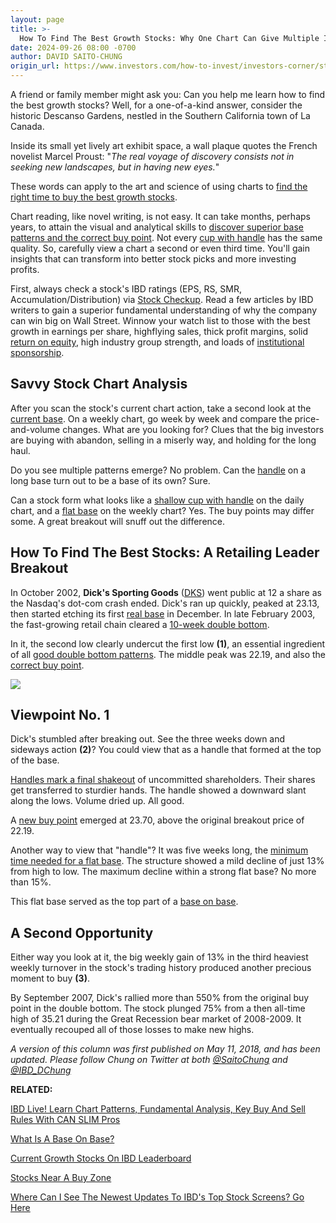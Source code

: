 ```yaml
---
layout: page
title: >-
  How To Find The Best Growth Stocks: Why One Chart Can Give Multiple Interpretations
date: 2024-09-26 08:00 -0700
author: DAVID SAITO-CHUNG
origin_url: https://www.investors.com/how-to-invest/investors-corner/stock-charts-best-growth-stocks-marcel-proust/
---
```


A friend or family member might ask you: Can you help me learn how to find the best growth stocks? Well, for a one-of-a-kind answer, consider the historic Descanso Gardens, nestled in the Southern California town of La Canada.

Inside its small yet lively art exhibit space, a wall plaque quotes the French novelist Marcel Proust: "_The real voyage of discovery consists not in seeking new landscapes, but in having new eyes._"

These words can apply to the art and science of using charts to [find the right time to buy the best growth stocks](https://www.investors.com/how-to-invest/investors-corner/chart-reading-basics-how-a-buy-point-marks-a-time-of-opportunity/).

Chart reading, like novel writing, is not easy. It can take months, perhaps years, to attain the visual and analytical skills to [discover superior base patterns and the correct buy point](https://www.investors.com/how-to-invest/investors-corner/chart-reading-basics-how-a-buy-point-marks-a-time-of-opportunity/). Not every [cup with handle](https://www.investors.com/how-to-invest/investors-corner/the-basics-how-to-analyze-a-stocks-cup-with-handle/) has the same quality. So, carefully view a chart a second or even third time. You'll gain insights that can transform into better stock picks and more investing profits.

First, always check a stock's IBD ratings (EPS, RS, SMR, Accumulation/Distribution) via [Stock Checkup](https://research.investors.com/stock-checkup/). Read a few articles by IBD writers to gain a superior fundamental understanding of why the company can win big on Wall Street. Winnow your watch list to those with the best growth in earnings per share, highflying sales, thick profit margins, solid [return on equity](https://www.investors.com/how-to-invest/investors-corner/how-to-analyze-growth-stocks-earnings-2019/), high industry group strength, and loads of [institutional sponsorship](https://www.investors.com/ibd-university/can-slim/institutional-sponsorship/).

## Savvy Stock Chart Analysis

After you scan the stock's current chart action, take a second look at the [current base](https://www.investors.com/how-to-invest/investors-corner/how-to-trade-stocks-base-stock-charts/). On a weekly chart, go week by week and compare the price-and-volume changes. What are you looking for? Clues that the big investors are buying with abandon, selling in a miserly way, and holding for the long haul.

Do you see multiple patterns emerge? No problem. Can the [handle](https://www.investors.com/how-to-invest/investors-corner/the-basics-spot-traits-of-proper-handles-on-cup-patterns/) on a long base turn out to be a base of its own? Sure.

Can a stock form what looks like a [shallow cup with handle](https://www.investors.com/how-to-invest/investors-corner/the-basics-how-to-analyze-a-stocks-cup-with-handle/) on the daily chart, and a [flat base](https://www.investors.com/how-to-invest/investors-corner/when-to-buy-the-basics-of-a-flat-base-a-super-growth-stock-pattern/) on the weekly chart? Yes. The buy points may differ some. A great breakout will snuff out the difference.

## How To Find The Best Stocks: A Retailing Leader Breakout

In October 2002, **Dick's Sporting Goods** ([DKS](https://research.investors.com/quote.aspx?symbol=DKS)) went public at 12 a share as the Nasdaq's dot-com crash ended. Dick's ran up quickly, peaked at 23.13, then started etching its first [real base](https://www.investors.com/how-to-invest/investors-corner/investor-basics-why-learning-base-patterns-gets-the-ball-rolling/) in December. In late February 2003, the fast-growing retail chain cleared a [10-week double bottom](https://www.investors.com/how-to-invest/investors-corner/what-is-double-bottom-base-biotech-stocks/).

In it, the second low clearly undercut the first low **(1)**, an essential ingredient of all [good double bottom patterns](https://www.investors.com/how-to-invest/investors-corner/what-is-double-bottom-base-biotech-stocks/). The middle peak was 22.19, and also the [correct buy point](https://www.investors.com/how-to-invest/investors-corner/chart-reading-basics-how-a-buy-point-marks-a-time-of-opportunity/).

![](https://www.investors.com/wp-content/uploads/2018/05/ICdks050918-300x161.jpg)

## Viewpoint No. 1

Dick's stumbled after breaking out. See the three weeks down and sideways action **(2)**? You could view that as a handle that formed at the top of the base.

[Handles mark a final shakeout](https://www.investors.com/how-to-invest/investors-corner/the-basics-spot-traits-of-proper-handles-on-cup-patterns/) of uncommitted shareholders. Their shares get transferred to sturdier hands. The handle showed a downward slant along the lows. Volume dried up. All good.

A [new buy point](https://www.investors.com/how-to-invest/investors-corner/chart-reading-basics-how-a-buy-point-marks-a-time-of-opportunity/) emerged at 23.70, above the original breakout price of 22.19.

Another way to view that "handle"? It was five weeks long, the [minimum time needed for a flat base](https://www.investors.com/how-to-invest/investors-corner/when-to-buy-the-basics-of-a-flat-base-a-super-growth-stock-pattern/). The structure showed a mild decline of just 13% from high to low. The maximum decline within a strong flat base? No more than 15%.

This flat base served as the top part of a [base on base](https://www.investors.com/how-to-invest/investors-corner/five-ways-to-spot-the-bullish-base-on-base-stock-pattern/).

## A Second Opportunity

Either way you look at it, the big weekly gain of 13% in the third heaviest weekly turnover in the stock's trading history produced another precious moment to buy **(3)**.

By September 2007, Dick's rallied more than 550% from the original buy point in the double bottom. The stock plunged 75% from a then all-time high of 35.21 during the Great Recession bear market of 2008-2009. It eventually recouped all of those losses to make new highs.

_A version of this column was first published on May 11, 2018, and has been updated. Please follow Chung on Twitter at both [@SaitoChung](https://twitter.com/SaitoChung) and [@IBD_DChung](https://twitter.com/IBD_DChung)_

**RELATED:**

[IBD Live! Learn Chart Patterns, Fundamental Analysis, Key Buy And Sell Rules With CAN SLIM Pros](https://shop.investors.com/offer/splashresponsive.aspx?id=IBD-Live)

[What Is A Base On Base?](https://www.investors.com/how-to-invest/investors-corner/five-ways-to-spot-the-bullish-base-on-base-stock-pattern/)

[Current Growth Stocks On IBD Leaderboard](https://www.investors.com/product/leaderboard/?artProdLink=Leaderboard)

[Stocks Near A Buy Zone](https://www.investors.com/category/stock-lists/stocks-near-a-buy-zone/)

[Where Can I See The Newest Updates To IBD's Top Stock Screens? Go Here](https://www.investors.com/stock-lists/best-growth-stocks-buy-watch-ibd-stock-lists/)
